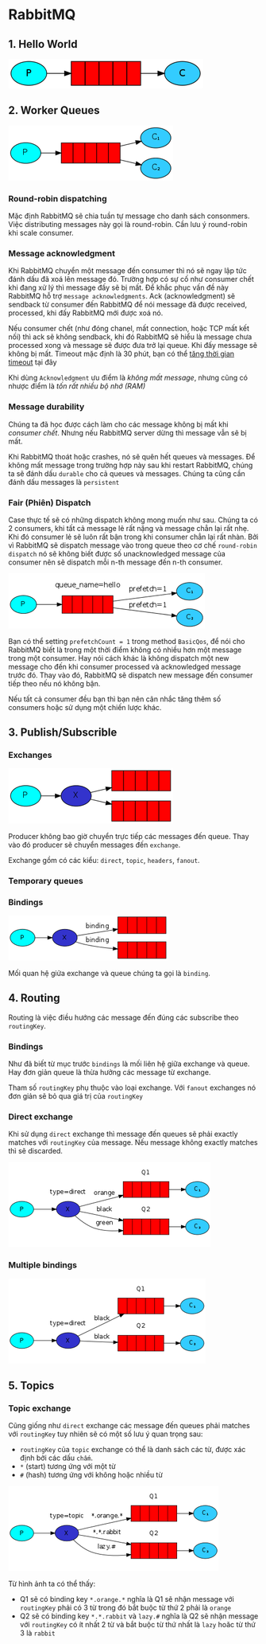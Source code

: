 # RabbitMQ

## 1. Hello World

![Atl Hello World](../GetStarted/imgs/hello-world.png "Hello World")

## 2. Worker Queues

!["Atl Worker Queues"](../GetStarted/imgs/work-queues.png "Worker Queues")

### Round-robin dispatching

Mặc định RabbitMQ sẽ chia tuần tự message cho danh sách consonmers.  Việc distributing messages này gọi là round-robin. Cần lưu ý round-robin khi scale consumer.

### Message acknowledgment

Khi RabbitMQ chuyển một message đến consumer thì nó sẽ ngay lập tức đánh dấu đã xoá lên message đó. Trường hợp có sự cố như consumer chết khi đang xử lý thì message đấy sẽ bị mất. Để khắc phục vấn đề này RabbitMQ hỗ trợ `message acknowledgments`. Ack (acknowledgment) sẽ sendback từ consumer đến RabbitMQ để nói message đã được received, processed, khi đấy RabbitMQ mới được xoá nó.

Nếu consumer chết (như đóng chanel, mất connection, hoặc TCP mất kết nối) thì ack sẽ không sendback, khi đó RabbitMQ sẽ hiểu là message chưa processed xong và message sẽ được đưa trở lại queue. Khi đấy message sẽ không bị mất. Timeout mặc định là 30 phút, bạn có thể [tăng thời gian timeout](https://www.rabbitmq.com/consumers.html#acknowledgement-timeout) tại đây

Khi dùng `Acknowledgment` ưu điểm là *không mất message*, nhưng cũng có nhược điểm là *tốn rất nhiều bộ nhớ (RAM)*

### Message durability

Chúng ta đã học được cách làm cho các message không bị mất khi *consumer chết*. Nhưng nếu RabbitMQ server dừng thì message vẫn sẽ bị mất.

Khi RabbitMQ thoát hoặc crashes, nó sẽ quên hết queues và messages. Để không mất message trong trường hợp này sau khi restart RabbitMQ, chúng ta sẽ đánh dấu `durable` cho cả queues và messages. Chúng ta cũng cần đánh dấu messages là `persistent`

### Fair (Phiên) Dispatch

Case thực tế sẽ có những dispatch không mong muốn như sau. Chúng ta có 2 consumers, khi tất cả message lẻ rất nặng và message chẳn lại rất nhẹ. Khi đó consumer lẻ sẽ luôn rất bận trong khi consumer chẳn lại rất nhàn. Bởi vì RabbitMQ sẽ dispatch message vào trong queue theo cơ chế `round-robin dispatch` nó sẽ không biết được số unacknowledged message của consumer nên sẽ dispatch mỗi n-th message đến n-th consumer.

!["Atl Prefetch Count"](../GetStarted/imgs/prefetch-count.png "Prefetch Count")

Bạn có thể setting `prefetchCount = 1` trong method `BasicQos`, để nói cho RabbitMQ biết là trong một thời điểm không có nhiều hơn một message trong một consumer. Hay nói cách khác là không dispatch một new message cho đến khi consumer processed và acknowledged message trước đó. Thay vào đó, RabbitMQ sẽ dispatch new message đến consumer tiếp theo nếu nó không bận.

Nếu tất cả consumer đều bạn thì bạn nên cân nhắc tăng thêm số consumers hoặc sử dụng một chiến lược khác.

## 3. Publish/Subscrible

### Exchanges

!["Atl Exchanges"](../GetStarted/imgs/exchanges.png "Exchanges")

Producer không bao giờ chuyển trực tiếp các messages đến queue. Thay vào đó producer sẽ chuyển messages đến `exchange`.

Exchange gồm có các kiểu: `direct`, `topic`, `headers`, `fanout`.

### Temporary queues

### Bindings

!["Atl Bindings"](../GetStarted/imgs/bindings.png "Bindings")

Mối quan hệ giửa exchange và queue chúng ta gọi là `binding`.

## 4. Routing

Routing là việc điều hướng các message đến đúng các subscribe theo `routingKey`.

### Bindings

Như đã biết từ mục trước `bindings` là mối liên hệ giữa exchange và queue. Hay đơn giản queue là thừa hưởng các message từ exchange.

Tham số `routingKey` phụ thuộc vào loại exchange. Với `fanout` exchanges nó đơn giản sẽ bỏ qua giá trị của `routingKey`

### Direct exchange

Khi sử dụng `direct` exchange thì message đến queues sẽ phải exactly matches với `routingKey` của message. Nếu message không exactly matches thì sẽ discarded.

!["Atl Direct Exchange"](../GetStarted/imgs/direct-exchange.png "Direct Exchange")

### Multiple bindings

!["Atl Multiple bindings"](../GetStarted/imgs/direct-exchange-multiple.png "Multiple bindings")

## 5. Topics

### Topic exchange

Cũng giống như `direct` exchange các message đến queues phải matches với `routingKey` tuy nhiên sẽ có một số lưu ý quan trọng sau:

- `routingKey` của `topic` exchange có thể là danh sách các từ, được xác định bởi các dấu `chấm`.
- `*` (start) tương ứng với một từ
- `#` (hash) tương ứng với không hoặc nhiều từ

!["Alt Topic Exchange"](../GetStarted/imgs/topic-exchange.png "Topic Exchange")

Từ hình ảnh ta có thể thấy:

- Q1 sẽ có binding key `*.orange.*` nghĩa là Q1 sẽ nhận message với `routingKey` phải có 3 từ trong đó bắt buộc từ thứ 2 phải là `orange`
- Q2 sẽ có binding key `*.*.rabbit` và `lazy.#` nghĩa là Q2 sẽ nhận message với `routingKey` có ít nhất 2 từ và bắt buộc từ thứ nhất là `lazy` hoăc từ thứ 3 là `rabbit`

